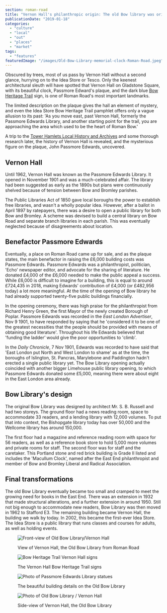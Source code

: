 ```yaml
---
section: roman-road
title: "Vernon Hall's philanthropic origin: The old Bow library was originally known as the Passmore Edwards Library"
publicationDate: "2019-01-18"
categories: 
  - "culture"
  - "local"
  - "out"
  - "places"
  - "market"
tags: 
  - "features"
featuredImage: "/images/Old-Bow-Library-memorial-clock-Roman-Road.jpeg"
---
```


Obscured by trees, most of us pass by Vernon Hall without a second glance, hurrying on to the Idea Store or Tesco. Only the keenest architectural sleuth will have spotted that Vernon Hall on Gladstone Square, with its beautiful clock, Passmore Edward's plaque, and the dark blue [Bow Heritage Trail](https://romanroadlondon.com/on-the-trail-of-the-bow-heritage-trail/) sign, is one of Roman Road's most important landmarks.

The limited description on the plaque gives the hall an element of mystery, and even the Idea Store Bow Heritage Trail pamphlet offers only a vague allusion to its past: 'As you move east, past Vernon Hall, formerly the Passmore Edwards Library, and another starting point for the trail, you are approaching the area which used to be the heart of Roman Bow.'

A trip to the [Tower Hamlets Local History and Archives](https://www.ideastore.co.uk/local-history-visitor-information) and some thorough research later, the history of Vernon Hall is revealed, and the mysterious figure on the plaque, John Passmore Edwards, uncovered.

## Vernon Hall

Until 1962, Vernon Hall was known as the Passmore Edwards Library. It opened in November 1901 and was a much-celebrated affair. The library had been suggested as early as the 1890s but plans were continuously shelved because of tension between Bow and Bromley parishes.

The Public Libraries Act of 1850 gave local boroughs the power to establish free libraries, and wasn't a wholly popular idea. However, after a ballot in April 1897 by ratepayers, there was a desire to open a public library for both Bow and Bromley. A scheme was devised to build a central library on Bow Road and separate branch libraries in each parish. This was eventually neglected because of disagreements about location.

## Benefactor Passmore Edwards

Eventually, a place on Roman Road came up for sale, and as the plaque states, the main benefactor in raising the £6,000 building costs was Passmore Edwards. Passmore Edwards was a philanthropist, politician, 'Echo' newspaper editor, and advocate for the sharing of literature. He donated £4,000 of the £6,000 needed to make the public appeal a success. While £6,000 is difficult to imagine for a building, this is equal to around £724,435 in 2018, making Edwards' contribution of £4,000 (or £482,956 today) a lot more meaningful. At the time of the opening of Bow library he had already supported twenty-five public buildings financially.

In the opening ceremony, there was high praise for the philanthropist from Richard Henry Green, the first Mayor of the newly created Borough of Poplar. Passmore Edwards was recorded in the _East London Advertiser_, Nov 9 1901, to have responded by saying that he 'considered it to be one of the greatest necessities that the people should be provided with means of obtaining good literature'. Throughout his life Edwards believed that 'funding the ladder’ would give the poor opportunities to 'climb'.

In the _Daily Chronicle_, 7 Nov 1901, Edwards was recorded to have said that 'East London put North and West London to shame' as at the time, the boroughs of Islington, St. Pancras, Marylebone and Paddington hadn't erected a single public library yet. The Bow Library opening actually coincided with another bigger Limehouse public library opening, to which Passmore Edwards donated some £5,000, meaning there were about eight in the East London area already.

## Bow Library's design

The original Bow Library was designed by architect Mr. S. B. Russell and had two storeys. The ground floor had a news reading room, space to accommodate 33 readers, and a lending library with 12,000 volumes. To put that into context, the Bishopgate library today has over 50,000 and the Wellcome library has around 150,000.

The first floor had a magazine and reference reading room with space for 56 readers, as well as a reference book store to hold 5,000 more volumes and private rooms for staff. The second floor was for staff and the caretaker. This Portland stone and red brick building is Grade II listed and includes the 'Macullum Clock', named after the East End philanthropist and member of Bow and Bromley Liberal and Radical Association.

## Final transformations

The old Bow Library eventually became too small and cramped to meet the growing need for books in the East End. There was an extension in 1932 that made structural alterations, and a further extension in around 1950. Still not big enough to accommodate new readers, Bow Library was then moved in 1962 to Stafford E3. The remaining building became Vernon Hall, the building we walk by today. In 2002, this became the first-ever Idea Store. The Idea Store is a public library that runs classes and courses for adults, as well as holding events.

<figure>

![Front-view of Old Bow Library/Vernon Hall](/images/Old-Bow-Library-Roman-Road-2.jpg)

<figcaption>

View of Vernon Hall, the Old Bow Library from Roman Road

</figcaption>

</figure>

<figure>

![Bow Heritage Trail Vernon Hall signs](/images/Old-Bow-Library-Roman-Road-12-2.jpg)

<figcaption>

The Vernon Hall Bow Heritage Trail signs

</figcaption>

</figure>

<figure>

![Photo of Passmore Edwards Library statues](/images/Old-Bow-Library-Roman-Road-10.jpg)

<figcaption>

The beautiful building details on the Old Bow Library

</figcaption>

</figure>

<figure>

![Photo of Old Bow Library / Vernon Hall](/images/Old-Bow-Library-Roman-Road1.jpg)

<figcaption>

Side-view of Vernon Hall, the Old Bow Library

</figcaption>

</figure>
